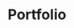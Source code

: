 ---
seo:
  title: Ivan Milincic Portoflio
  description: Ivan Milincic Portfolio. Processwire web development portfolio.  My personal projects, github projects and work ive done for my clients 

title: Portfolio
caption: My personal projects, and work ive done for my clients 
---